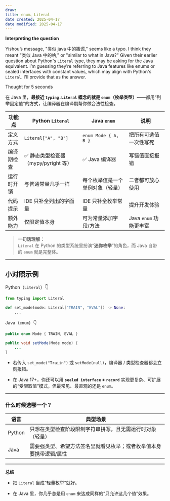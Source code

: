 ```yaml
---
draw:
title: enum、Literal
date created: 2025-04-17
date modified: 2025-04-17
---
```

**Interpreting the question**

Yishou’s message, "类似 java 中的撒谎," seems like a typo. I think they meant "类似 Java 中的啥," or "similar to what in Java?" Given their earlier question about Python's `Literal` type, they may be asking for the Java equivalent. I’m guessing they’re referring to Java features like enums or sealed interfaces with constant values, which may align with Python's `Literal`. I'll provide that as the answer.

Thought for 5 seconds

在 Java 里，**最接近 `typing.Literal` 概念的就是 `enum`（枚举类型）**——都用“列举固定值”的方式，让编译器在编译期帮你做合法性检查。

|功能点|Python `Literal`|Java `enum`|说明|
|---|---|---|---|
|定义方式|`Literal["A", "B"]`|`enum Mode { A, B }`|把所有可选值一次性写死|
|编译期检查|✅ 静态类型检查器（mypy/pyright 等）|✅ Java 编译器|写错值直接报错|
|运行时开销|与普通常量几乎一样|每个枚举值是一个单例对象（轻量）|二者都可放心使用|
|代码提示|IDE 只补全列出的字面量|IDE 只补全枚举常量|提升开发体验|
|额外能力|仅限定值本身|可为常量添加字段/方法|Java `enum` 功能更丰富|

> **一句话理解：**  
> `Literal` 在 Python 的类型系统里扮演“**迷你枚举**”的角色，而 Java 自带的 `enum` 就是完整体。

---

## 小对照示例

Python（`Literal`）👇

```python
from typing import Literal

def set_mode(mode: Literal["TRAIN", "EVAL"]) -> None:
    ...
```

Java（`enum`）👇

```java
public enum Mode { TRAIN, EVAL }

public void setMode(Mode mode) {
    ...
}
```

- 若传入 `set_mode("Traiin")` 或 `setMode(null)`，编译器 / 类型检查器都会立刻报错。
    
- 在 Java 17+，你还可以用 **`sealed interface` + `record`** 实现更复杂、可扩展的“受限取值”模式，但最常见、最直观的还是 `enum`。
    

---

### 什么时候选哪一个？

|语言|典型场景|
|---|---|
|Python|只想在类型检查阶段限制字符串拼写，且无需运行时对象（轻量）|
|Java|需要强类型、希望方法签名里就看见枚举；或者枚举值本身要携带逻辑/属性|

---

**总结**

- 把 `Literal` 当成“轻量枚举”就好。
    
- 在 Java 里，你几乎总是用 `enum` 来达成同样的“只允许这几个值”效果。
